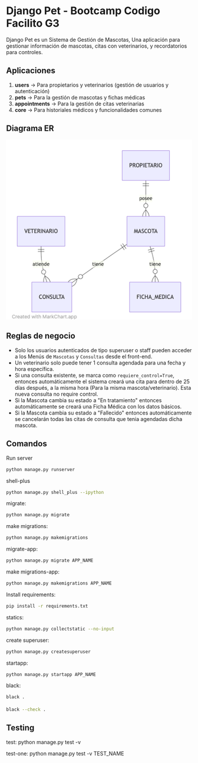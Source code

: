 # Django Pet - Bootcamp Codigo Facilito G3

Django Pet es un Sistema de Gestión de Mascotas, Una aplicación para gestionar información de mascotas, citas con veterinarios, y recordatorios para controles.

## Aplicaciones

1. **users** → Para propietarios y veterinarios (gestión de usuarios y autenticación)
2. **pets** → Para la gestión de mascotas y fichas médicas
3. **appointments** → Para la gestión de citas veterinarias
4. **core** → Para historiales médicos y funcionalidades comunes

## Diagrama ER

![Diagrama ER](docs/veterinaria-ER.png)

## Reglas de negocio
* Solo los usuarios autenticados de tipo superuser o staff pueden acceder a los Menús de `Mascotas` y `Consultas` desde el front-end.
* Un veterinario solo puede tener 1 consulta agendada para una fecha y hora específica.
* Si una consulta existente, se marca como `requiere_control=True`, entonces automáticamente el sistema creará una cita para dentro de 25 días después, a la misma hora (Para la misma mascota/veterinario). Esta nueva consulta no require control.
* Si la Mascota cambia su estado a "En tratamiento" entonces automáticamente se creará una Ficha Médica con los datos básicos.
* Si la Mascota cambia su estado a "Fallecido" entonces automáticamente se cancelarán todas las citas de consulta que tenia agendadas dicha mascota.

## Comandos

Run server
```bash
python manage.py runserver
```

shell-plus
```bash
python manage.py shell_plus --ipython
```

migrate:
```bash
python manage.py migrate
```

make migrations:
```bash
python manage.py makemigrations
```

migrate-app:
```bash
python manage.py migrate APP_NAME
```

make migrations-app:
```bash
python manage.py makemigrations APP_NAME
```

Install requirements:
```bash
pip install -r requirements.txt
```

statics:
```bash
python manage.py collectstatic --no-input
```

create superuser:
```bash
python manage.py createsuperuser
```

startapp:
```bash
python manage.py startapp APP_NAME
```

black:
```bash
black .

black --check .
```

## Testing
test:
python manage.py test -v

test-one:
python manage.py test -v TEST_NAME
